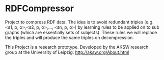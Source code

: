 RDFCompressor
=============

Project to compress RDF data. The idea is to avoid redundant triples (e.g. <s1, p, o>,<s2, p, o>,..., <sn, p, o>) 
by learning rules to be applied on to sub graphs (which are essentially sets of subjects). These rules we will replace
the triples and will produce the same triples on decompression. 

This Project is a research prototype. Developed by the AKSW research group at the University of Leipzig: http://aksw.org/About.html
